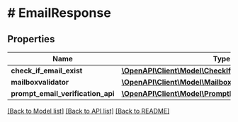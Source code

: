 # # EmailResponse

## Properties

Name | Type | Description | Notes
------------ | ------------- | ------------- | -------------
**check_if_email_exist** | [**\OpenAPI\Client\Model\CheckIfEmailExistResult**](CheckIfEmailExistResult.md) |  | [optional]
**mailboxvalidator** | [**\OpenAPI\Client\Model\MailboxvalidatorResult**](MailboxvalidatorResult.md) |  | [optional]
**prompt_email_verification_api** | [**\OpenAPI\Client\Model\PromptEmailVerificationApiResult**](PromptEmailVerificationApiResult.md) |  | [optional]

[[Back to Model list]](../../README.md#models) [[Back to API list]](../../README.md#endpoints) [[Back to README]](../../README.md)
